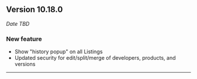 
## Version 10.18.0
_Date TBD_

### New feature
* Show "history popup" on all Listings
* Updated security for edit/split/merge of developers, products, and versions

---
